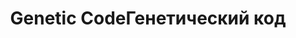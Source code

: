 ---
title: ['Genetic Code', 'Генетический код']
categories: [exhibitionsAndFestivals, concepts, media]
designEnd: 2014
---